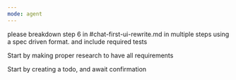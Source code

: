 ```yaml
---
mode: agent
---
```

please breakdown step 6 in #chat-first-ui-rewrite.md in multiple steps using a spec driven format. and include required tests

Start by making proper research to have all requirements

Start by creating a todo, and await confirmation